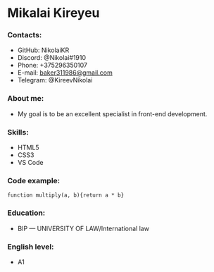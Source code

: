 # Mikalai Kireyeu

### Contacts:
* GitHub: NikolaiKR
* Discord: @Nikolai#1910
* Phone: +375296350107
* E-mail: baker311986@gmail.com
* Telegram: @KireevNikolai

### About me:
* My goal is to be an excellent specialist in front-end development.

### Skills:
* HTML5
* CSS3
* VS Code

### Code example:
`function multiply(a, b){return a * b}`

### Education:
* BIP — UNIVERSITY OF LAW/International law

### English level:
* A1
